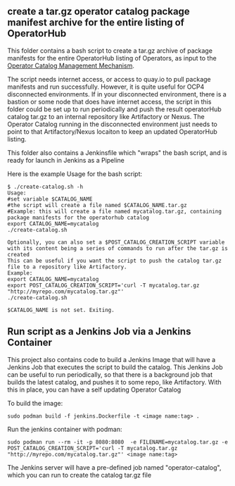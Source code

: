 ## create a tar.gz operator catalog package manifest archive for the entire listing of OperatorHub

This folder contains a bash script to create a tar.gz archive of package manifests for the entire OperatorHub listing of Operators, as input to the 
[Operator Catalog Management Mechanism](https://github.com/ldojo/ocp4-operator-catalog-management). 

The script needs internet access, or access to quay.io to pull package manifests and run successfully. However, it is quite useful
for OCP4 disconnected environments. If in your disconnected environment, there is a bastion or some node that does have internet access,
the script in this folder could be set up to run periodically and push the result operatorHub catalog tar.gz to an internal repository
like Artifactory or Nexus. The Operator Catalog running in the disconnected environment just needs to point to that Artifactory/Nexus locaiton
to keep an updated OperatorHub listing.

This folder also contains a Jenkinsfile which "wraps" the bash script, and is ready for launch in Jenkins as a Pipeline

Here is the example Usage for the bash script:
```
$ ./create-catalog.sh -h
Usage:
#set variable $CATALOG_NAME
#the script will create a file named $CATALOG_NAME.tar.gz
#Example: this will create a file named mycatalog.tar.gz, containing package manifests for the operatorhub catalog
export CATALOG_NAME=mycatalog
./create-catalog.sh

Optionally, you can also set a $POST_CATALOG_CREATION_SCRIPT variable with its content being a series of commands to run after the tar.gz is created
This can be useful if you want the script to push the catalog tar.gz file to a repository like Artifactory.
Example:
export CATALOG_NAME=mycatalog
export POST_CATALOG_CREATION_SCRIPT='curl -T mycatalog.tar.gz "http://myrepo.com/mycatalog.tar.gz"'
./create-catalog.sh

$CATALOG_NAME is not set. Exiting.
```

## Run script as a Jenkins Job via a Jenkins Container

This project also contains code to build a Jenkins Image that will have a Jenkins Job that executes the script to build the catalog. 
This Jenkins Job can be useful to run periodically, so that there is a background job that builds the latest catalog, and pushes it to 
some repo, like Artifactory. With this in place, you can have a self updating Operator Catalog

To build the image:
```
sudo podman build -f jenkins.Dockerfile -t <image name:tag> .
```

Run the jenkins container with podman:
```
sudo podman run --rm -it -p 8080:8080  -e FILENAME=mycatalog.tar.gz -e POST_CATALOG_CREATION_SCRIPT='curl -T mycatalog.tar.gz "http://myrepo.com/mycatalog.tar.gz"' <image name:tag>
```
The Jenkins server will have a pre-defined job named "operator-catalog", which you can run to create the catalog tar.gz file



